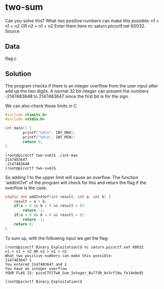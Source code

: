 # two-sum
Can you solve this?
What two positive numbers can make this possible: n1 > n1 + n2 OR n2 > n1 + n2
Enter them here nc saturn.picoctf.net 60032. Source

## Data
flag.c

## Solution
The program checks if there is an integer overflow from the user input after add up the two digits. A normal 32 bit integer can present the numbers -2147483648 to 2147483647 since the first bit is for the sign.

We can also check those limits in C
```c
#include <limits.h>
#include <stdio.h>

int main() {
        printf("%d\n", INT_MAX);
        printf("%d\n", INT_MIN);
        return 0;
}
```

```
[root@picoctf two-sum]$ ./int-max
2147483647
-2147483648
[root@picoctf two-sum]$
```

So adding 1 to the upper limit will cause an overflow. The function 'addIntOvf' of the program will check for this and return the flag if the overflow is the case.
```c
static int addIntOvf(int result, int a, int b) {
    result = a + b;
    if(a > 0 && b > 0 && result < 0)
        return -1;
    if(a < 0 && b < 0 && result > 0)
        return -1;
    return 0;
}
```

To sum up, with the following input we get the flag:
```
[root@picoctf Binary_Exploitation]$ nc saturn.picoctf.net 60032
n1 > n1 + n2 OR n2 > n1 + n2
What two positive numbers can make this possible:
2147483647 1
You entered 2147483647 and 1
You have an integer overflow
YOUR FLAG IS: picoCTF{Tw0_Sum_Integer_Bu773R_0v3rfl0w_fe14e9e9}

[root@picoctf Binary_Exploitation]$
```
